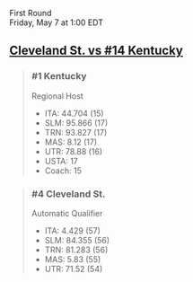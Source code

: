 First Round  
Friday, May 7 at 1:00 EDT
## [Cleveland St. vs #14 Kentucky](https://www.ncaa.com/game/5833389) 

> ### #1 Kentucky  
> Regional Host  
> - ITA: 44.704 (15)  
> - SLM: 95.866 (17)  
> - TRN: 93.827 (17)  
> - MAS: 8.12 (17)  
> - UTR: 78.88 (16)  
> - USTA: 17  
> - Coach: 15  

> ### #4 Cleveland St.  
> Automatic Qualifier  
> - ITA: 4.429 (57)  
> - SLM: 84.355 (56)  
> - TRN: 81.283 (56)  
> - MAS: 5.83 (55)  
> - UTR: 71.52 (54)  